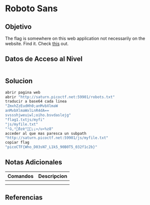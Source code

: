 # Roboto Sans
## Objetivo
The flag is somewhere on this web application not necessarily on the website. Find it. Check [this](http://saturn.picoctf.net:59901/) out.
## Datos de Acceso al Nivel
```
```
## Solucion
```Bash
abrir pagina web
abrir "http://saturn.picoctf.net:59901/robots.txt"
traducir a base64 cada linea
"ZmxhZzEudHh0;anMvbXlmaW
anMvbXlmaWxlLnR4dA==
svssshjweuiwl;oiho.bsvdaslejg"
"flag1.txtjs/myfi"
"js/myfile.txt"
"²û,²ðzè°¡¡»/u«%z8"
acceder al que mas paresca un subpath
"http://saturn.picoctf.net:59901/js/myfile.txt"
copiar flag
"picoCTF{Who_D03sN7_L1k5_90B0T5_032f1c2b}"

```
## Notas Adicionales
|**Comandos**|**Descripcion**|
|--------|-------------|
|||
|||
## Referencias

